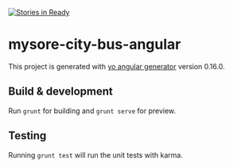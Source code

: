 [![Stories in Ready](https://badge.waffle.io/s8sachin/mysore_city_bus_angular.png?label=ready&title=Ready)](https://waffle.io/s8sachin/mysore_city_bus_angular)
# mysore-city-bus-angular

This project is generated with [yo angular generator](https://github.com/yeoman/generator-angular)
version 0.16.0.

## Build & development

Run `grunt` for building and `grunt serve` for preview.

## Testing

Running `grunt test` will run the unit tests with karma.
